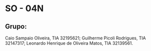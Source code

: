 # SO - 04N

## Grupo:
 Caio Sampaio Oliveira, TIA 32195621;
 Guilherme Picoli Rodrigues, TIA 32147317;
 Leonardo Henrique de Oliveira Matos, TIA 32139561.

